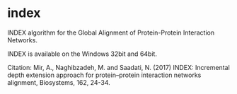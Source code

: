 # index
INDEX algorithm for the Global Alignment of Protein-Protein Interaction Networks.

INDEX is available on the Windows 32bit and 64bit.

Citation:
Mir, A., Naghibzadeh, M. and Saadati, N. (2017) INDEX: Incremental depth extension approach for protein–protein interaction networks alignment, Biosystems, 162, 24-34.
